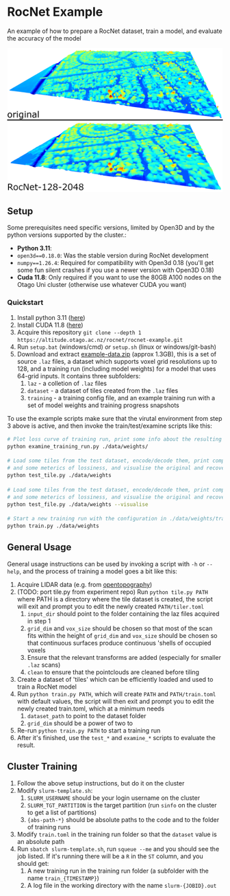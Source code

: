 # RocNet Example

An example of how to prepare a RocNet dataset, train a model, and evaluate the accuracy of the model

![An example of RocNet compression](./media/rocnet-compression.png "asdf")

## Setup

Some prerequisites need specific versions, limited by Open3D and by the python versions supported by the cluster.:

- **Python 3.11**:  
- `open3d==0.18.0`: Was the stable version during RocNet development
- `numpy==1.26.4`: Required for compatibility with Open3d 0.18 (you'll get some fun silent crashes if you use a newer version with Open3D 0.18)
- **Cuda 11.8**: Only required if you want to use the 80GB A100 nodes on the Otago Uni cluster (otherwise use whatever CUDA you want)


### Quickstart

1. Install python 3.11 ([here](https://www.python.org/downloads/))
2. Install CUDA 11.8 ([here](https://developer.nvidia.com/cuda-toolkit-archive))
3. Acquire this repository `git clone --depth 1 https://altitude.otago.ac.nz/rocnet/rocnet-example.git`
4. Run `setup.bat` (windows/cmd) *or* `setup.sh` (linux or windows/git-bash)
5. Download  and extract [example-data.zip](https://share.sjmd.dev/rocnet/example-data.zip) (approx 1.3GB), this is a set of source `.laz` files, a dataset which supports voxel grid resolutions up to 128, and a training run (including model weights) for a model that uses 64-grid inputs. It contains three subfolders:
   1. `laz` - a colletion of `.laz` files
   2. `dataset` - a dataset of tiles created from the `.laz` files
   3. `training` - a training config file, and an example training run with a set of model weights and training progress snapshots

To use the example scripts make sure that the virutal environment from step 3 above is active, and then invoke the train/test/examine scripts like this:

```bash
# Plot loss curve of training run, print some info about the resulting model
python examine_training_run.py ./data/weights/

# Load some tiles from the test dataset, encode/decode them, print compression ratio
# and some meterics of lossiness, and visualise the original and recovered
python test_tile.py ./data/weights

# Load some tiles from the test dataset, encode/decode them, print compression ratio
# and some meterics of lossiness, and visualise the original and recovered
python test_file.py ./data/weights --visualise

# Start a new training run with the configuration in ./data/weights/train.toml
python train.py ./data/weights
```

## General Usage

General usage instructions can be used by invoking a script with `-h` or `--help`, and the process of training a model goes a bit like this:

1. Acquire LIDAR data (e.g. from [opentopography](https://opentopography.org/))
2. (TODO: port tile.py from experiment repo) Run `python tile.py PATH` where PATH is a directory where the tile dataset is created, the script will exit and prompt you to edit the newly created `PATH/tiler.toml`
   1. `input_dir` should point to the folder containing the laz files acquired in step 1
   2. `grid_dim` and `vox_size` should be chosen so that most of the scan fits within the height of `grid_dim` and `vox_size` should be chosen so that continuous surfaces produce continuous 'shells of occupied voxels
   3. Ensure that the relevant transforms are added (especially for smaller `.laz` scans)
   4. `clean` to ensure that the pointclouds are cleaned before tiling
3. Create a dataset of 'tiles' which can be efficiently loaded and used to train a RocNet model
4. Run `python train.py PATH`, which will create `PATH` and `PATH/train.toml` with default values, the script will then exit and prompt you to edit the newly created train.toml, which at a minimum needs
   1. `dataset_path` to point to the dataset folder 
   2. `grid_dim` should be a power of two to 
5. Re-run `python train.py PATH` to start a training run
6. After it's finished, use the `test_*` and `examine_*` scripts to evaluate the result.

## Cluster Training

1. Follow the above setup instructions, but do it on the cluster
2. Modify `slurm-template.sh`:
   1. `SLURM_USERNAME` should be your login username on the cluster
   2. `SLURM_TGT_PARTITION` is the target partition (run `sinfo` on the cluster to get a list of partitions)
   3. `{abs-path-*}` should be absolute paths to the code and to the folder of training runs
3. Modify `train.toml` in the training run folder so that the `dataset` value is an absolute path
4. Run `sbatch slurm-template.sh`, run `squeue --me` and you should see the job listed. If it's running there will be a `R` in the `ST` column, and you should get:
   1. A new training run in the training run folder (a subfolder with the name `train_{TIMESTAMP}`)
   2. A log file in the working directory with the name `slurm-{JOBID}.out`